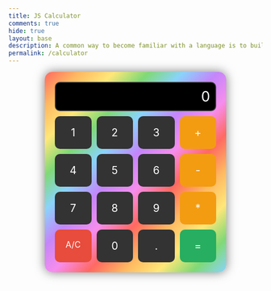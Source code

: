 ```yaml
---
title: JS Calculator
comments: true
hide: true
layout: base
description: A common way to become familiar with a language is to build a calculator.  This calculator shows off button with actions.
permalink: /calculator
---
```



<!--
Hack 0: Right justify result
Hack 1: Test conditions on small, big, and decimal numbers, report on findings. Fix issues.
Hack 2: Add the common math operation that is missing from calculator
Hack 3: Implement 1 number operation (ie SQRT)
-->


<!--
HTML implementation of the calculator.
-->


<style>
 /* calculator container with rainbow gradient */
 .calculator-container {
   display: grid;
   grid-template-columns: repeat(4, 1fr); /* 4 equal columns */
   grid-gap: 10px; /* space between buttons */
   padding: 20px;
   background: linear-gradient(135deg, #FF6961, #ffb861ff, #ffe779ff, #80d976ff, #8ad3fbff, #c486faff, #f68dedff, #FF6961, #ffb861ff, #ffe779ff, #80d976ff, #8ad3fbff) !important; /* rainbow!! */
   background-size: 300% 300%;
   animation: rainbow-move 4s linear infinite;
   border-radius: 15px;
   width: 320px; /* set a fixed width */
   margin: auto;
   box-shadow: 0 0 20px rgba(0,0,0,0.5);
 }


 /* output screen */
 .calculator-output {
   grid-column: span 4; /* make output stretch across all 4 columns */
   background-color: black;
   color: white;
   font-size: 2em;
   text-align: right;
   padding: 10px;
   border-radius: 10px;
   border: 2px solid #333;
 }


 /* number buttons */
 .calculator-number {
   background-color: #333;
   color: white;
   font-size: 1.5em;
   border-radius: 10px;
   padding: 20px;
   text-align: center;
   cursor: pointer;
   transition: background 0.2s;
 }
 .calculator-number:hover {
   background-color: #555;
 }


 /* operation buttons */
 .calculator-operation {
   background-color: #f39c12;
   color: white;
   font-size: 1.5em;
   border-radius: 10px;
   padding: 20px;
   text-align: center;
   cursor: pointer;
   transition: background 0.2s;
 }
 .calculator-operation:hover {
   background-color: #d35400;
 }


 /* clear button */
 .calculator-clear {
   background-color: #e74c3c;
   color: white;
   font-size: 1.2em;
   border-radius: 10px;
   padding: 20px;
   text-align: center;
   cursor: pointer;
   transition: background 0.2s;
 }
 .calculator-clear:hover {
   background-color: #c0392b;
 }


 /* equals button */
 .calculator-equals {
   background-color: #27ae60;
   color: white;
   font-size: 1.5em;
   border-radius: 10px;
   padding: 20px;
   text-align: center;
   cursor: pointer;
   transition: background 0.2s;
 }
 .calculator-equals:hover {
   background-color: #1e8449;
 }


 /* vanta animation fix */
 canvas {
   filter: none;
 }


@keyframes rainbow-move {
  0% { background-position: 0% 0%; }
  100% { background-position: 100% 100%; }
}
</style>


<!-- Add a container for the animation -->
<div id="animation">
 <div class="calculator-container">
     <!--result-->
     <div class="calculator-output" id="output">0</div>
     <!--row 1-->
     <div class="calculator-number">1</div>
     <div class="calculator-number">2</div>
     <div class="calculator-number">3</div>
     <!--row 2-->
     <div class="calculator-operation">+</div>
     <div class="calculator-number">4</div>
     <div class="calculator-number">5</div>
     <div class="calculator-number">6</div>
     <div class="calculator-operation">-</div>
     <!--row 3-->
     <div class="calculator-number">7</div>
     <div class="calculator-number">8</div>
     <div class="calculator-number">9</div>
     <div class="calculator-operation">*</div>
     <!--row 4-->
     <div class="calculator-clear">A/C</div>
     <div class="calculator-number">0</div>
     <div class="calculator-number">.</div>
     <div class="calculator-equals">=</div>
 </div>
</div>


<!-- JavaScript (JS) implementation of the calculator. -->
<script>

// initialize important variables to manage calculations
var firstNumber = null;
var operator = null;
var nextReady = true;
// build objects containing key elements
const output = document.getElementById("output");
const numbers = document.querySelectorAll(".calculator-number");
const operations = document.querySelectorAll(".calculator-operation");
const clear = document.querySelectorAll(".calculator-clear");
const equals = document.querySelectorAll(".calculator-equals");

// Keyboard support
document.addEventListener("keydown", function(event) {
  const key = event.key;
  if ((key >= '0' && key <= '9') || key === '.') { // Number keys
    number(key);
    event.preventDefault();
  } else if (["+", "-", "*", "/"].includes(key)) { // Operations
    operation(key);
    event.preventDefault();
  } else if (key === "Enter" || key === "=") { // Enter key for answer
    equal();
    event.preventDefault();
  } else if (key === "Escape" || key.toLowerCase() === "c") { // Escape to clear calculator
    clearCalc();
    event.preventDefault();
  }
});


// Number buttons listener
numbers.forEach(button => {
 button.addEventListener("click", function() {
   number(button.textContent);
 });
});


// Number action
function number (value) {
   if (value != ".") {
       if (nextReady == true) {
           output.innerHTML = value;
           if (value != "0") {
               nextReady = false;
           }
       } else {
           output.innerHTML = output.innerHTML + value;
       }
   } else {
       if (output.innerHTML.indexOf(".") == -1) {
           output.innerHTML = output.innerHTML + value;
           nextReady = false;
       }
   }
}


// Operation buttons listener
operations.forEach(button => {
 button.addEventListener("click", function() {
   operation(button.textContent);
 });
});


// Operator action
function operation (choice) {
   if (firstNumber == null) {
       firstNumber = parseInt(output.innerHTML);
       nextReady = true;
       operator = choice;
       return;
   }
   firstNumber = calculate(firstNumber, parseFloat(output.innerHTML));
   operator = choice;
   output.innerHTML = firstNumber.toString();
   nextReady = true;
}


// Calculator
function calculate (first, second) {
   let result = 0;
   switch (operator) {
       case "+":
           result = first + second;
           break;
       case "-":
           result = first - second;
           break;
       case "*":
           result = first * second;
           break;
       case "/":
           result = first / second;
           break;
       default:
           break;
   }
   return result;
}


// Equals button listener
equals.forEach(button => {
 button.addEventListener("click", function() {
   equal();
 });
});


// Equal action
function equal () {
   firstNumber = calculate(firstNumber, parseFloat(output.innerHTML));
   output.innerHTML = firstNumber.toString();
   nextReady = true;
}


// Clear button listener
clear.forEach(button => {
 button.addEventListener("click", function() {
   clearCalc();
 });
});


// A/C action
function clearCalc () {
   firstNumber = null;
   output.innerHTML = "0";
   nextReady = true;
}
</script>


<!-- Vanta animations -->
<script src="{{site.baseurl}}/assets/js/three.r119.min.js"></script>
<script src="{{site.baseurl}}/assets/js/vanta.halo.min.js"></script>
<script src="{{site.baseurl}}/assets/js/vanta.birds.min.js"></script>
<script src="{{site.baseurl}}/assets/js/vanta.net.min.js"></script>
<script src="{{site.baseurl}}/assets/js/vanta.rings.min.js"></script>


<script>
var vantaInstances = {
 halo: VANTA.HALO,
 birds: VANTA.BIRDS,
 net: VANTA.NET,
 rings: VANTA.RINGS
};
var vantaInstance = vantaInstances[Object.keys(vantaInstances)[Math.floor(Math.random() * Object.keys(vantaInstances).length)]];
vantaInstance({
 el: "#animation",
 mouseControls: true,
 touchControls: true,
 gyroControls: false
});
</script>